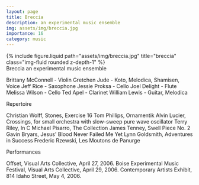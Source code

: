 ```yaml
---
layout: page
title: Breccia
description: an experimental music ensemble
img: assets/img/breccia.jpg
importance: 16
category: music
---
```


<div class="row">
    <div class="col-sm mt-3 mt-md-0">
        {% include figure.liquid path="assets/img/breccia.jpg" title="breccia" class="img-fluid rounded z-depth-1" %}
    </div>
</div>
<div class="caption">
    Breccia
an experimental music ensemble

</div>


Brittany McConnell - Violin
Gretchen Jude - Koto, Melodica, Shamisen, Voice
Jeff Rice - Saxophone
Jessie Proksa - Cello
Joel Delight - Flute
Melissa Wilson - Cello
Ted Apel - Clarinet
William Lewis - Guitar, Melodica


Repertoire

Christian Wolff, Stones, Exercise 16
Tom Phillips, Ornamentik
Alvin Lucier, Crossings, for small orchestra with slow-sweep pure wave oscillator
Terry Riley, In C
Michael Pisarro, The Collection
James Tenney, Swell Piece No. 2
Gavin Bryars, Jesus' Blood Never Failed Me Yet
Lynn Goldsmith, Adventures in Success
Frederic Rzewski, Les Moutons de Panurge

Performances

Offset, Visual Arts Collective, April 27, 2006.
Boise Experimental Music Festival, Visual Arts Collective, April 29, 2006.
Contemporary Artists Exhibit, 814 Idaho Street, May 4, 2006.



